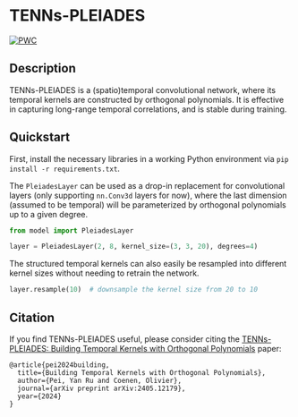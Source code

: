 # TENNs-PLEIADES

[![PWC](https://img.shields.io/endpoint.svg?url=https://paperswithcode.com/badge/building-temporal-kernels-with-orthogonal/gesture-recognition-on-dvs128-gesture)](https://paperswithcode.com/sota/gesture-recognition-on-dvs128-gesture?p=building-temporal-kernels-with-orthogonal)

## Description

TENNs-PLEIADES is a (spatio)temporal convolutional network, where its temporal kernels are constructed by orthogonal polynomials. It is effective in capturing long-range temporal correlations, and is stable during training.

## Quickstart

First, install the necessary libraries in a working Python environment via `pip install -r requirements.txt`.

The `PleiadesLayer` can be used as a drop-in replacement for convolutional layers (only supporting `nn.Conv3d` layers for now), where the last dimension (assumed to be temporal) will be parameterized by orthogonal polynomials up to a given degree.

```python
from model import PleiadesLayer

layer = PleiadesLayer(2, 8, kernel_size=(3, 3, 20), degrees=4)
```

The structured temporal kernels can also easily be resampled into different kernel sizes without needing to retrain the network.

```python
layer.resample(10)  # downsample the kernel size from 20 to 10
```

## Citation

If you find TENNs-PLEIADES useful, please consider citing the [TENNs-PLEIADES: Building Temporal Kernels with Orthogonal Polynomials](https://arxiv.org/abs/2405.12179) paper:

```
@article{pei2024building,
  title={Building Temporal Kernels with Orthogonal Polynomials},
  author={Pei, Yan Ru and Coenen, Olivier},
  journal={arXiv preprint arXiv:2405.12179},
  year={2024}
}
```
